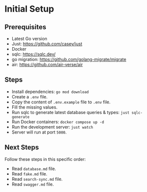 # Initial Setup

## Prerequisites

- Latest Go version
- Just: https://github.com/casey/just
- Docker
- sqlc: https://sqlc.dev/
- go migration: https://github.com/golang-migrate/migrate
- air: https://github.com/air-verse/air

## Steps

- Install dependencies: `go mod download`
- Create a `.env` file.
- Copy the content of `.env.example` file to `.env` file.
- Fill the missing values.
- Run sqlc to generate latest database queries & types: `just sqlc-generate`
- Run Docker containers: `docker compose up -d`
- Run the development server: `just watch`
- Server will run at port `5000`.

## Next Steps

Follow these steps in this specific order:

- Read `database.md` file.
- Read `fake.md` file.
- Read `search-sync.md` file.
- Read `swagger.md` file.
